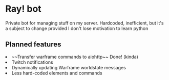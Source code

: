 # Ray! bot

Private bot for managing stuff on my server.
Hardcoded, inefficient, but it's a subject to change provided I don't lose motivation to learn python

<h2>Planned features</h2>
<li>~~Transfer warframe commands to aiohttp~~ Done! (kinda)</li>
<li>Twitch notifications</li>
<li>Dynamically updating Warframe worldstate messages</li>
<li>Less hard-coded elements and commands</li>
